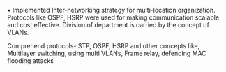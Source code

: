 • Implemented Inter-networking strategy for multi-location organization. Protocols like OSPF, HSRP were used for making communication scalable and cost effective. Division of department is carried by the concept of VLANs.     





Comprehend protocols- STP, OSPF, HSRP and other concepts like, Multilayer switching, using multi VLANs, Frame relay, defending MAC flooding attacks 